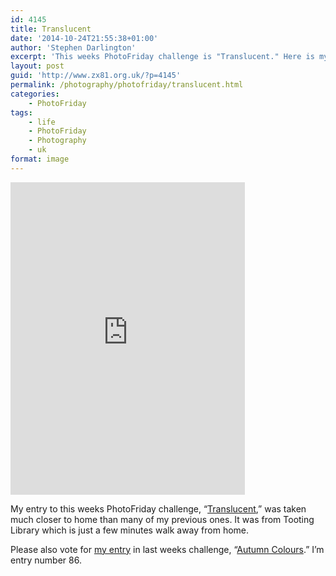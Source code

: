 ```yaml
---
id: 4145
title: Translucent
date: '2014-10-24T21:55:38+01:00'
author: 'Stephen Darlington'
excerpt: 'This weeks PhotoFriday challenge is "Translucent." Here is my entry.'
layout: post
guid: 'http://www.zx81.org.uk/?p=4145'
permalink: /photography/photofriday/translucent.html
categories:
    - PhotoFriday
tags:
    - life
    - PhotoFriday
    - Photography
    - uk
format: image
---
```


<iframe allowfullscreen="" frameborder="0" height="500" loading="lazy" mozallowfullscreen="" msallowfullscreen="" oallowfullscreen="" src="https://www.flickr.com/photos/stephendarlington/14529382091/player/" webkitallowfullscreen="" width="375"></iframe>

My entry to this weeks PhotoFriday challenge, “[Translucent](http://www.photofriday.com/challenge.php?id=1444),” was taken much closer to home than many of my previous ones. It was from Tooting Library which is just a few minutes walk away from home.

Please also vote for [my entry](http://www.zx81.org.uk/photography/photofriday/autumn-colour.html) in last weeks challenge, “[Autumn Colours](http://www.photofriday.com/linkviewer.php?id=1442).” I’m entry number 86.
